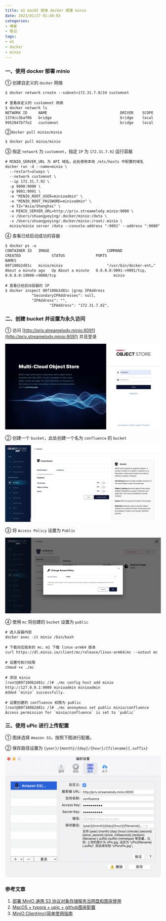 ```yaml
---
title: m1 macOS 使用 docker 搭建 minio
date: 2023/01/27 01:40:03
categories: 
- 博客
- 笔记
tags: 
- m1
- docker
- minio
---
```


### 一、使用 docker 部署 minio

① 创建自定义的 `docker` 网络

```shell
$ docker network create --subnet=172.31.7.0/24 customnet

# 查看自定义的 customnet 网络
$ docker network ls
NETWORK ID     NAME                                 DRIVER    SCOPE
137dcc3baf0b   bridge                               bridge    local
9952847bffe2   customnet                            bridge    local
```

②`docker pull minio/minio`

```shell
$ docker pull minio/minio
```
<!--more-->

③ 指定 `network` 为 `customnet`，指定 `IP` 为 `172.31.7.92` 运行容器

```shell
# MINIO_SERVER_URL 为 API 域名，此处使用本地 /etc/hosts 中配置的域名
docker run -d --name=minio \
  --restart=always \
  --network customnet \
  --ip 172.31.7.92 \
  -p 9000:9000 \
  -p 9091:9091 \
  -e "MINIO_ROOT_USER=minioadmin" \
  -e "MINIO_ROOT_PASSWORD=minioadmin" \
  -e TZ="Asia/Shanghai" \
  -e MINIO_SERVER_URL=http://priv.streamelody.minio:9000 \
  -v /Users/shuangyeying/.docker/minio:/data \
  -v /Users/shuangyeying/.docker/minio:/root/.minio \
  minio/minio server /data --console-address ":9091" --address ":9000"
```

④ 查看已经启动成功的容器

```shell
$ docker ps -a
CONTAINER ID   IMAGE                          COMMAND                  CREATED              STATUS              PORTS                                                                    NAMES
80f100b2d81c   minio/minio                    "/usr/bin/docker-ent…"   About a minute ago   Up About a minute   0.0.0.0:9091->9091/tcp, 0.0.0.0:19000->9000/tcp                          minio

# 查看已经启动容器的 IP
$ docker inspect 80f100b2d81c |grep IPAddress
            "SecondaryIPAddresses": null,
            "IPAddress": "",
                    "IPAddress": "172.31.7.92",
```



### 二、创建 bucket 并设置为永久访问

① 访问 [http://priv.streamelody.minio:9091](http://priv.streamelody.minio:9091) 并且登录

<img src="https://raw.githubusercontent.com/streamelody/jekyll_resource/master/assets/blogImg/2023/01/27/01/image-20230126001744640.png" alt="image-20230126001744640" style="zoom:50%;" />

② 创建一个 `bucket`，此处创建一个名为 `confluence` 的 `bucket`

<img src="https://raw.githubusercontent.com/streamelody/jekyll_resource/master/assets/blogImg/2023/01/27/01/image-20230126001902005.png" alt="image-20230126001902005" style="zoom:50%;" />

③ 将 `Access Policy` 设置为 `Public`

<img src="https://raw.githubusercontent.com/streamelody/jekyll_resource/master/assets/blogImg/2023/01/27/01/image-20230126002358216.png" alt="image-20230126002358216" style="zoom:50%;" />



④ 使用 `mc` 将创建的 `bucket` 设置为 `public`

```shell
# 进入容器内部
docker exec -it minio /bin/bash

# 下载对应版本的 mc，m1 下载 linux-arm64 版本
curl https://dl.minio.io/client/mc/release/linux-arm64/mc --outout mc

# 设置可执行权限
chmod +x ./mc

# 添加 minio
[root@80f100b2d81c /]# ./mc config host add minio http://127.0.0.1:9000 minioadmin minioadmin
Added `minio` successfully.

# 设置创建的 confluence 权限为 public
[root@80f100b2d81c /]# ./mc anonymous set public minio/confluence
Access permission for `minio/confluence` is set to `public`
```



### 三、使用 uPic 进行上传配置

① 图床选择 `Amazon S3`，按照下图进行配置。

② 保存路径设置为 `{year}/{month}/{day}/{hour}/{filename}{.suffix}`

<img src="https://raw.githubusercontent.com/streamelody/jekyll_resource/master/assets/blogImg/2023/01/27/01/image-20230126175619202.png" alt="image-20230126175619202" style="zoom:50%;" />

### 参考文章

1. [部署 MinIO 通用 S3 协议对象存储服务当网盘和图床使用](https://www.ioiox.com/archives/151.html/comment-page-1)
2. [MacOS + typora + upic + github图床配置](https://blog.csdn.net/weixin_51216553/article/details/127181022)
3. [MiniO Client(mc)简单使用指南](https://www.cnblogs.com/panw/p/16801534.html)